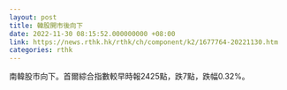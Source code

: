 ```yaml
---
layout: post
title: 韓股開市後向下
date: 2022-11-30 08:15:52.000000000 +08:00
link: https://news.rthk.hk/rthk/ch/component/k2/1677764-20221130.htm
categories: rthk
---
```


南韓股市向下。首爾綜合指數較早時報2425點，跌7點，跌幅0.32%。
